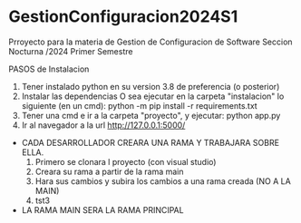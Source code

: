 # GestionConfiguracion2024S1
Prroyecto para la materia de Gestion de Configuracion de Software Seccion Nocturna /2024 Primer Semestre


PASOS de Instalacion
1. Tener instalado python en su version 3.8 de preferencia (o posterior)
2. Instalar las dependencias
    O sea ejecutar en la carpeta "instalacion" lo siguiente (en un cmd):
        python -m pip install -r requirements.txt
3. Tener una cmd e ir a la carpeta "proyecto", y ejecutar:
    python app.py 
4. Ir al navegador a la url
    http://127.0.0.1:5000/


* CADA DESARROLLADOR CREARA UNA RAMA Y TRABAJARA SOBRE ELLA.
    1. Primero se clonara l proyecto (con visual studio)
    2. Creara su rama a partir de la rama main
    3. Hara sus cambios y subira los cambios a una rama creada (NO A LA MAIN)
    4. tst3
* LA RAMA MAIN SERA LA RAMA PRINCIPAL